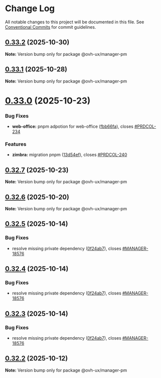 # Change Log

All notable changes to this project will be documented in this file.
See [Conventional Commits](https://conventionalcommits.org) for commit guidelines.

## [0.33.2](https://github.com/ovh/manager/compare/@ovh-ux/manager-pm@0.33.1...@ovh-ux/manager-pm@0.33.2) (2025-10-30)

**Note:** Version bump only for package @ovh-ux/manager-pm





## [0.33.1](https://github.com/ovh/manager/compare/@ovh-ux/manager-pm@0.33.0...@ovh-ux/manager-pm@0.33.1) (2025-10-28)

**Note:** Version bump only for package @ovh-ux/manager-pm





# [0.33.0](https://github.com/ovh/manager/compare/@ovh-ux/manager-pm@0.32.7...@ovh-ux/manager-pm@0.33.0) (2025-10-23)


### Bug Fixes

* **web-office:** pnpm adpotion for web-office ([fbb66fa](https://github.com/ovh/manager/commit/fbb66fa89e435d44b6dddb3dd1fe42de6c7b54d7)), closes [#PRDCOL-234](https://github.com/ovh/manager/issues/PRDCOL-234)


### Features

* **zimbra:** migration pnpm ([13d54ef](https://github.com/ovh/manager/commit/13d54ef2f531fd7c1ed018722ddc25d9c40fa637)), closes [#PRDCOL-240](https://github.com/ovh/manager/issues/PRDCOL-240)





## [0.32.7](https://github.com/ovh/manager/compare/@ovh-ux/manager-pm@0.32.6...@ovh-ux/manager-pm@0.32.7) (2025-10-23)

**Note:** Version bump only for package @ovh-ux/manager-pm





## [0.32.6](https://github.com/ovh/manager/compare/@ovh-ux/manager-pm@0.32.5...@ovh-ux/manager-pm@0.32.6) (2025-10-20)

**Note:** Version bump only for package @ovh-ux/manager-pm





## [0.32.5](https://github.com/ovh/manager/compare/@ovh-ux/manager-pm@0.32.4...@ovh-ux/manager-pm@0.32.5) (2025-10-14)


### Bug Fixes

* resolve missing private dependency ([0f24ab7](https://github.com/ovh/manager/commit/0f24ab7ae592baa0deda5a70b85350173ddbd38b)), closes [#MANAGER-18576](https://github.com/ovh/manager/issues/MANAGER-18576)





## [0.32.4](https://github.com/ovh/manager/compare/@ovh-ux/manager-pm@0.32.3...@ovh-ux/manager-pm@0.32.4) (2025-10-14)


### Bug Fixes

* resolve missing private dependency ([0f24ab7](https://github.com/ovh/manager/commit/0f24ab7ae592baa0deda5a70b85350173ddbd38b)), closes [#MANAGER-18576](https://github.com/ovh/manager/issues/MANAGER-18576)





## [0.32.3](https://github.com/ovh/manager/compare/@ovh-ux/manager-pm@0.32.2...@ovh-ux/manager-pm@0.32.3) (2025-10-14)


### Bug Fixes

* resolve missing private dependency ([0f24ab7](https://github.com/ovh/manager/commit/0f24ab7ae592baa0deda5a70b85350173ddbd38b)), closes [#MANAGER-18576](https://github.com/ovh/manager/issues/MANAGER-18576)





## [0.32.2](https://github.com/ovh/manager/compare/@ovh-ux/manager-pm@0.32.1...@ovh-ux/manager-pm@0.32.2) (2025-10-12)

**Note:** Version bump only for package @ovh-ux/manager-pm
